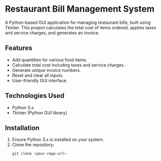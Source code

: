 # Restaurant Bill Management System

A Python-based GUI application for managing restaurant bills, built using Tkinter. This project calculates the total cost of items ordered, applies taxes and service charges, and generates an invoice.

## Features
- Add quantities for various food items.
- Calculate total cost including taxes and service charges.
- Generate unique invoice numbers.
- Reset and clear all inputs.
- User-friendly GUI interface.

## Technologies Used
- Python 3.x
- Tkinter (Python GUI library)

## Installation
1. Ensure Python 3.x is installed on your system.
2. Clone the repository:
   ```bash
   git clone <your-repo-url>
